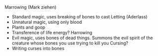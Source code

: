 Marrowing (Mark ziehen)
- Standard magic, uses breaking of bones to cast
Letting (Aderlass)
- Unnatural magic, using only blood
- Plants and goop
- Transference of life energy?
Harrowing
- Evil magic, uses bones of dead things. Summons the evil spirit of the creature whose bones you use trying to kill you
Cursing?
- Writing curses into bones